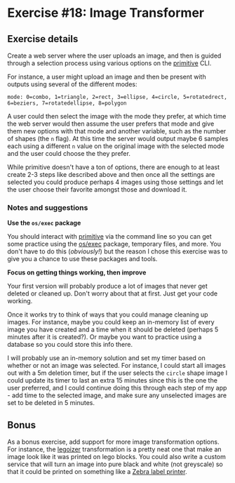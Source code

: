 # Exercise #18: Image Transformer

## Exercise details

Create a web server where the user uploads an image, and then is guided through a selection process using various
options on the [primitive](https://github.com/fogleman/primitive) CLI.

For instance, a user might upload an image and then be present with outputs using several of the different modes:

```
mode: 0=combo, 1=triangle, 2=rect, 3=ellipse, 4=circle, 5=rotatedrect, 6=beziers, 7=rotatedellipse, 8=polygon
```

A user could then select the image with the mode they prefer, at which time the web server would then assume the user
prefers that mode and give them new options with that mode and another variable, such as the number of shapes (the `n`
flag). At this time the server would output maybe 6 samples each using a different `n` value on the original image with
the selected mode and the user could choose the they prefer.

While primitive doesn't have a ton of options, there are enough to at least create 2-3 steps like described above and
then once all the settings are selected you could produce perhaps 4 images using those settings and let the user choose
their favorite amongst those and download it.

### Notes and suggestions

**Use the `os/exec` package**

You should interact with [primitive](https://github.com/fogleman/primitive) via the command line so you can get some
practice using the [os/exec](https://golang.org/pkg/os/exec/) package, temporary files, and more. You don't have to do
this (*obviously!*) but the reason I chose this exercise was to give you a chance to use these packages and tools.

**Focus on getting things working, then improve**

Your first version will probably produce a lot of images that never get deleted or cleaned up. Don't worry about that at
first. Just get your code working.

Once it works try to think of ways that you could manage cleaning up images. For instance, maybe you could keep an
in-memory list of every image you have created and a time when it should be deleted (perhaps 5 minutes after it is
created?). Or maybe you want to practice using a database so you could store this info there.

I will probably use an in-memory solution and set my timer based on whether or not an image was selected. For instance,
I could start all images out with a 5m deletion timer, but if the user selects the `circle` shape image I could update
its timer to last an extra 15 minutes since this is the one the user preferred, and I could continue doing this through
each step of my app - add time to the selected image, and make sure any unselected images are set to be deleted in 5
minutes.

## Bonus

As a bonus exercise, add support for more image transformation options. For instance,
the [legoizer](https://github.com/esimov/legoizer) transformation is a pretty neat one that make an image look like it
was printed on lego blocks. You could also write a custom service that will turn an image into pure black and white (not
greyscale) so that it could be printed on something like
a [Zebra label printer](https://www.zebra.com/us/en/products/printers.html).
